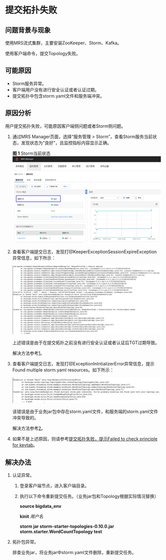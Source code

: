 # 提交拓扑失败<a name="ZH-CN_TOPIC_0183415860"></a>

## 问题背景与现象<a name="zh-cn_topic_0167274657_s8c5a413588744f3ea1320d012fdb73cb"></a>

使用MRS流式集群，主要安装ZooKeeper、Storm、Kafka。

使用客户端命令，提交Topology失败。

## 可能原因<a name="zh-cn_topic_0167274657_s32d34cd2ed084d9dbf63d1ca6576eea0"></a>

-   Storm服务异常。
-   客户端用户没有进行安全认证或者认证过期。
-   提交拓扑中包含storm.yaml文件和服务端冲突。

## 原因分析<a name="zh-cn_topic_0167274657_s76409f8bbc4041eb937f70bc8c0594bf"></a>

用户提交拓扑失败，可能原因客户端侧问题或者Storm侧问题。

1.  通过MRS Manager页面，选择“服务管理 \> Storm”，查看Storm服务当前状态，发现状态为“良好”，且监控指标内容显示正确。

    **图 1**  Storm当前状态<a name="zh-cn_topic_0167274657_fig51841382488"></a>  
    ![](figures/Storm当前状态.png "Storm当前状态")

2.  查看客户端提交日志，发现打印KeeperExceptionSessionExpireException异常信息，如下所示：

    ![](figures/zh-cn_image_0167275155.jpg)

    上述错误是由于在提交拓扑之前没有进行安全认证或者认证后TGT过期导致。

    解决方法参考[1](#zh-cn_topic_0167274657_li3441354713597)。

3.  查看客户端提交日志，发现打印ExceptionInIntializerError异常信息，提示Found multiple storm.yaml resources。如下所示：

    ![](figures/zh-cn_image_0167275345.jpg)

    该错误是由于业务jar包中存在storm.yaml文件，和服务端的storm.yaml文件冲突导致的。

    解决方法参考[2](#zh-cn_topic_0167274657_lb9002e19ff8145bdade3ec76bb7e50e4)。

4.  如果不是上述原因，则请参考[提交拓扑失败，提示Failed to check principle for keytab](提交拓扑失败-提示Failed-to-check-principle-for-keytab.md#ZH-CN_TOPIC_0183415881)。

## 解决办法<a name="zh-cn_topic_0167274657_s2d3c010d3bc0406fa3f531ccd76c297f"></a>

1.  <a name="zh-cn_topic_0167274657_li3441354713597"></a>认证异常。
    1.  登录客户端节点，进入客户端目录。
    2.  执行以下命令重新提交任务。（业务jar包和Topology根据实际情况替换）

        **source bigdata\_env**

        **kinit** _用户名_

        **storm jar storm-starter-topologies-0.10.0.jar storm.starter.WordCountTopology test**

2.  <a name="zh-cn_topic_0167274657_lb9002e19ff8145bdade3ec76bb7e50e4"></a>拓扑包异常。

    排查业务jar，将业务jar中storm.yaml文件删除，重新提交任务。


